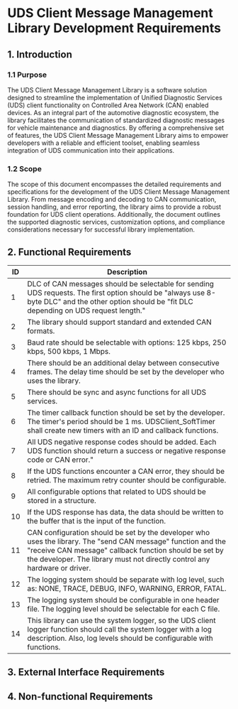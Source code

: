 # UDS Client Message Management Library Development Requirements
## 1. Introduction
### 1.1 Purpose
The UDS Client Message Management Library is a software solution designed to streamline the implementation of Unified Diagnostic Services (UDS) client functionality on Controlled Area Network (CAN) enabled devices. As an integral part of the automotive diagnostic ecosystem, the library facilitates the communication of standardized diagnostic messages for vehicle maintenance and diagnostics. By offering a comprehensive set of features, the UDS Client Message Management Library aims to empower developers with a reliable and efficient toolset, enabling seamless integration of UDS communication into their applications.
### 1.2 Scope
The scope of this document encompasses the detailed requirements and specifications for the development of the UDS Client Message Management Library. From message encoding and decoding to CAN communication, session handling, and error reporting, the library aims to provide a robust foundation for UDS client operations. Additionally, the document outlines the supported diagnostic services, customization options, and compliance considerations necessary for successful library implementation.

## 2. Functional Requirements
| ID | Description |
| - | - |
| 1 | DLC of CAN messages should be selectable for sending UDS requests. The first option should be "always use 8-byte DLC" and the other option should be "fit DLC depending on UDS request length." |
| 2 | The library should support standard and extended CAN formats. |
| 3 | Baud rate should be selectable with options: 125 kbps, 250 kbps, 500 kbps, 1 Mbps. |
| 4 | There should be an additional delay between consecutive frames. The delay time should be set by the developer who uses the library. |
| 5 | There should be sync and async functions for all UDS services. |
| 6 | The timer callback function should be set by the developer. The timer's period should be 1 ms. UDSClient_SoftTimer shall create new timers with an ID and callback functions. |
| 7 | All UDS negative response codes should be added. Each UDS function should return a success or negative response code or CAN error." |
| 8 | If the UDS functions encounter a CAN error, they should be retried. The maximum retry counter should be configurable. |
| 9 | All configurable options that related to UDS should be stored in a structure. |
| 10 | If the UDS response has data, the data should be written to the buffer that is the input of the function. |
| 11 | CAN configuration should be set by the developer who uses the library. The "send CAN message" function and the "receive CAN message" callback function should be set by the developer. The library must not directly control any hardware or driver. |
| 12 | The logging system should be separate with log level, such as: NONE, TRACE, DEBUG, INFO, WARNING, ERROR, FATAL. |
| 13 | The logging system should be configurable in one header file. The logging level should be selectable for each C file. |
| 14 | This library can use the system logger, so the UDS client logger function should call the system logger with a log description. Also, log levels should be configurable with functions. |

## 3. External Interface Requirements

## 4. Non-functional Requirements

